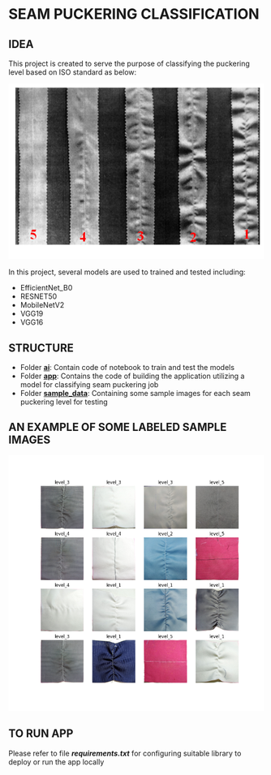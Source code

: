 # SEAM PUCKERING CLASSIFICATION

## IDEA
This project is created to serve the purpose of classifying the puckering level based on ISO standard as below:

![Seam puckering levels](./sample_data/seam_puckering_level.jpg)

In this project, several models are used to trained and tested including:
* EfficientNet_B0
* RESNET50
* MobileNetV2
* VGG19
* VGG16

## STRUCTURE
* Folder **[ai](https://github.com/ai-4-ia/seam_puckering_classification/tree/main/ai)**: Contain code of notebook to train and test the models
* Folder **[app](https://github.com/ai-4-ia/seam_puckering_classification/tree/main/app)**: Contains the code of building the application utilizing a model for classifying seam puckering job
* Folder **[sample_data](https://github.com/ai-4-ia/seam_puckering_classification/tree/main/sample_data)**: Containing some sample images for each seam puckering level for testing

## AN EXAMPLE OF SOME LABELED SAMPLE IMAGES
![Seam pucker sample images list](./sample_data/seam_image_list.png)

## TO RUN APP
Please refer to file **_requirements.txt_** for configuring suitable library to deploy or run the app locally
